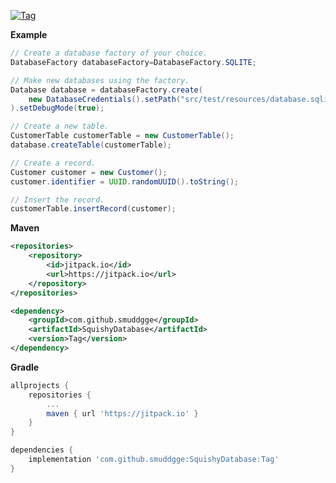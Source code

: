 [![Tag](https://jitpack.io/v/Smuddgge/SquishyDatabase.svg)](https://jitpack.io/#Smuddgge/SquishyDatabase)

**Example**
```java
// Create a database factory of your choice.
DatabaseFactory databaseFactory=DatabaseFactory.SQLITE;

// Make new databases using the factory.
Database database = databaseFactory.create(
    new DatabaseCredentials().setPath("src/test/resources/database.sqlite3")
).setDebugMode(true);

// Create a new table.
CustomerTable customerTable = new CustomerTable();
database.createTable(customerTable);

// Create a record.
Customer customer = new Customer();
customer.identifier = UUID.randomUUID().toString();

// Insert the record.
customerTable.insertRecord(customer);
```

**Maven**
```xml
<repositories>
    <repository>
        <id>jitpack.io</id>
        <url>https://jitpack.io</url>
    </repository>
</repositories>
```
```xml
<dependency>
    <groupId>com.github.smuddgge</groupId>
    <artifactId>SquishyDatabase</artifactId>
    <version>Tag</version>
</dependency>
```

**Gradle**
```gradle
allprojects {
    repositories {
        ...
        maven { url 'https://jitpack.io' }
    }
}
```
```gradle
dependencies {
    implementation 'com.github.smuddgge:SquishyDatabase:Tag'
}
```
